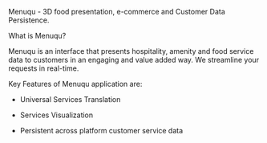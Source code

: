 Menuqu - 3D food presentation, e-commerce and Customer Data Persistence.

  
What is Menuqu?

Menuqu is an interface that presents hospitality, amenity and food service data to customers in an engaging and value added way. 
We streamline your requests in real-time. 

Key Features of Menuqu application are: 

- Universal Services Translation

- Services Visualization

- Persistent across platform customer service data 
